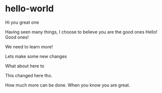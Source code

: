# hello-world

Hi you great one

Having seen many things, I choose to believe you are the good ones
Hello! Good ones!

We need to learn more!

Lets make some new changes

What about here to

This changed here tho.

How much more can be done.
When you know you are great.
